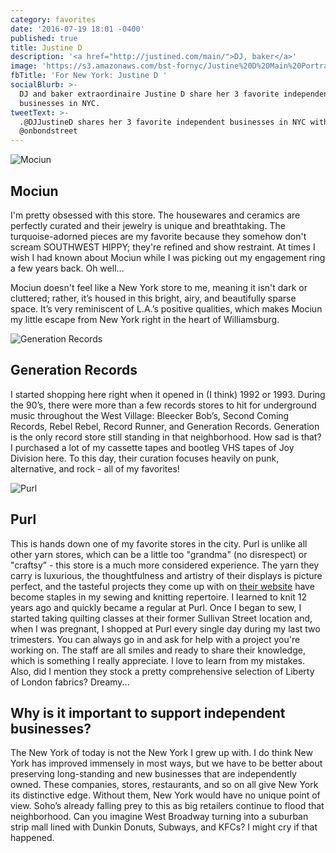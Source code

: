 ```yaml
---
category: favorites
date: '2016-07-19 18:01 -0400'
published: true
title: Justine D
description: '<a href="http://justined.com/main/">DJ, baker</a>'
image: 'https://s3.amazonaws.com/bst-fornyc/Justine%20D%20Main%20Portrait.jpg'
fbTitle: 'For New York: Justine D '
socialBlurb: >-
  DJ and baker extraordinaire Justine D share her 3 favorite independent
  businesses in NYC.
tweetText: >-
  .@DJJustineD shares her 3 favorite independent businesses in NYC with
  @onbondstreet
---
```

![Mociun](https://s3.amazonaws.com/bst-fornyc/Justine%20D%20Mociun.jpg)
## Mociun
I'm pretty obsessed with this store. The housewares and ceramics are perfectly curated and their jewelry is unique and breathtaking. The turquoise-adorned pieces are my favorite because they somehow don't scream SOUTHWEST HIPPY; they're refined and show restraint. At times I wish I had known about Mociun while I was picking out my engagement ring a few years back. Oh well…

Mociun doesn't feel like a New York store to me, meaning it isn't dark or cluttered; rather, it’s housed in this bright, airy, and beautifully sparse space. It’s very reminiscent of L.A.’s positive qualities, which makes Mociun my little escape from New York right in the heart of Williamsburg.

![Generation Records](https://s3.amazonaws.com/bst-fornyc/Justine%20D%20Generation%20Records.jpg)
## Generation Records
I started shopping here right when it opened in (I think) 1992 or 1993. During the 90’s, there were more than a few records stores to hit for underground music throughout the West Village: Bleecker Bob’s, Second Coming Records, Rebel Rebel, Record Runner, and Generation Records. Generation is the only record store still standing in that neighborhood. How sad is that? I purchased a lot of my cassette tapes and bootleg VHS tapes of Joy Division here. To this day, their curation focuses heavily on punk, alternative, and rock - all of my favorites!

![Purl](https://s3.amazonaws.com/bst-fornyc/Justine%20D%20Purl.jpg)
## Purl
This is hands down one of my favorite stores in the city. Purl is unlike all other yarn stores, which can be a little too "grandma" (no disrespect) or "craftsy” - this store is a much more considered experience. The yarn they carry is luxurious, the thoughtfulness and artistry of their displays is picture perfect, and the tasteful projects they come up with on [their website](www.purlsoho.com) have become staples in my sewing and knitting repertoire.
I learned to knit 12 years ago and quickly became a regular at Purl. Once I began to sew, I started taking quilting classes at their former Sullivan Street location and, when I was pregnant, I shopped at Purl every single day during my last two trimesters. You can always go in and ask for help with a project you're working on. The staff are all smiles and ready to share their knowledge, which is something I really appreciate. I love to learn from my mistakes. Also, did I mention they stock a pretty comprehensive selection of Liberty of London fabrics? Dreamy...

## Why is it important to support independent businesses?
The New York of today is not the New York I grew up with. I do think New York has improved immensely in most ways, but we have to be better about preserving long-standing and new businesses that are independently owned. These companies, stores, restaurants, and so on all give New York its distinctive edge. Without them, New York would have no unique point of view. Soho’s already falling prey to this as big retailers continue to flood that neighborhood. Can you imagine West Broadway turning into a suburban strip mall lined with Dunkin Donuts, Subways, and KFCs? I might cry if that happened.
